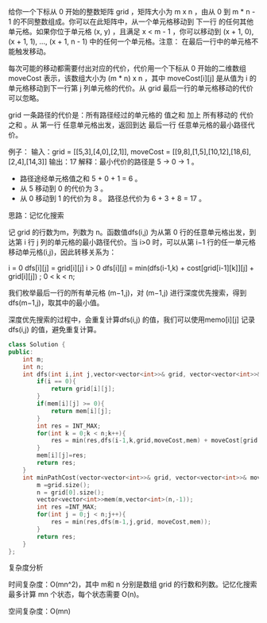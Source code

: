 给你一个下标从 0 开始的整数矩阵 grid ，矩阵大小为 m x n ，由从 0 到 m * n - 1 的不同整数组成。你可以在此矩阵中，从一个单元格移动到 下一行 的任何其他单元格。如果你位于单元格 (x, y) ，且满足 x < m - 1 ，你可以移动到 (x + 1, 0), (x + 1, 1), ..., (x + 1, n - 1) 中的任何一个单元格。注意： 在最后一行中的单元格不能触发移动。

每次可能的移动都需要付出对应的代价，代价用一个下标从 0 开始的二维数组 moveCost 表示，该数组大小为 (m * n) x n ，其中 moveCost[i][j] 是从值为 i 的单元格移动到下一行第 j 列单元格的代价。从 grid 最后一行的单元格移动的代价可以忽略。

grid 一条路径的代价是：所有路径经过的单元格的 值之和 加上 所有移动的 代价之和 。从 第一行 任意单元格出发，返回到达 最后一行 任意单元格的最小路径代价。

例子：
输入：grid = [[5,3],[4,0],[2,1]], moveCost = [[9,8],[1,5],[10,12],[18,6],[2,4],[14,3]]
输出：17
解释：最小代价的路径是 5 -> 0 -> 1 。
- 路径途经单元格值之和 5 + 0 + 1 = 6 。
- 从 5 移动到 0 的代价为 3 。
- 从 0 移动到 1 的代价为 8 。
路径总代价为 6 + 3 + 8 = 17 。

思路：记忆化搜索

记 grid 的行数为m，列数为 n。函数值dfs(i,j) 为从第 0 行的任意单元格出发，到达第 i 行 j 列的单元格的最小路径代价。当 i>0 时，可以从第 i−1 行的任一单元格移动单元格(i,j)，因此转移关系为：

i = 0
dfs[i][j] = grid[i][j]
i > 0
dfs[i][j] = min(dfs(i-1,k) + cost[grid[i-1][k]][j] + grid[i][j]) ;  0 < k < n;
​
 
我们枚举最后一行的所有单元格 (m−1,j)，对 (m−1,j) 进行深度优先搜索，得到 dfs(m−1,j)，取其中的最小值。

深度优先搜索的过程中，会重复计算dfs(i,j) 的值，我们可以使用memo[i][j] 记录 dfs(i,j) 的值，避免重复计算。

```C++
class Solution {
public:
    int m;
    int n;
    int dfs(int i,int j,vector<vector<int>>& grid, vector<vector<int>>& moveCost,vector<vector<int>>& mem){
        if(i == 0){
            return grid[i][j];
        }
        if(mem[i][j] >= 0){
            return mem[i][j];
        }
        int res = INT_MAX;
        for(int k = 0;k < n;k++){
            res = min(res,dfs(i-1,k,grid,moveCost,mem) + moveCost[grid[i-1][k]][j] + grid[i][j]);
        }
        mem[i][j]=res;
        return res;
    }
    int minPathCost(vector<vector<int>>& grid, vector<vector<int>>& moveCost) {
        m =grid.size();
        n = grid[0].size();
        vector<vector<int>>mem(m,vector<int>(n,-1));
        int res =INT_MAX;
        for(int j = 0;j < n;j++){
            res = min(res,dfs(m-1,j,grid, moveCost,mem));
        }
        return res;
    }
};


```
复杂度分析

时间复杂度：O(mn^2)，其中 m和 n 分别是数组 grid 的行数和列数。记忆化搜索最多计算 mn 个状态，每个状态需要 O(n)。

空间复杂度：O(mn)


